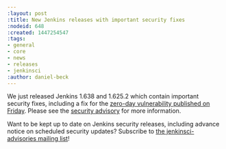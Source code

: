```yaml
---
:layout: post
:title: New Jenkins releases with important security fixes
:nodeid: 648
:created: 1447254547
:tags:
- general
- core
- news
- releases
- jenkinsci
:author: daniel-beck
---
```

We just released Jenkins 1.638 and 1.625.2 which contain important security fixes, including a fix for the [zero-day vulnerability published on Friday](/content/mitigating-unauthenticated-remote-code-execution-0-day-jenkins-cli). Please see the [security advisory](https://wiki.jenkins-ci.org/display/SECURITY/Jenkins+Security+Advisory+2015-11-11) for more information.

Want to be kept up to date on Jenkins security releases, including advance notice on scheduled security updates? Subscribe to [the jenkinsci-advisories mailing list](https://groups.google.com/forum/#!forum/jenkinsci-advisories)!
